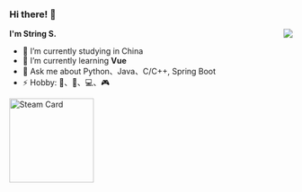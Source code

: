 ### Hi there! 👋

<img align="right" src="https://github-readme-stats.vercel.app/api?username=string10&show_icons=true&theme=transparent&hide_title=true&hide_border=true" />

**I'm String S.**

- 🔭 I’m currently studying in China
- 🌱 I’m currently learning **Vue**
- 💬 Ask me about Python、Java、C/C++, Spring Boot
- ⚡ Hobby: 🏃、🏸、💻、🎮

<a href="https://github.com/yuyinws/steam-card">
  <img     
    src="https://card.yuy1n.io/card/76561198887664830/radical,badge,badges,games,screenshots"
    alt="Steam Card"
    height="150"
    style="max-width: 100%;">
</a>
